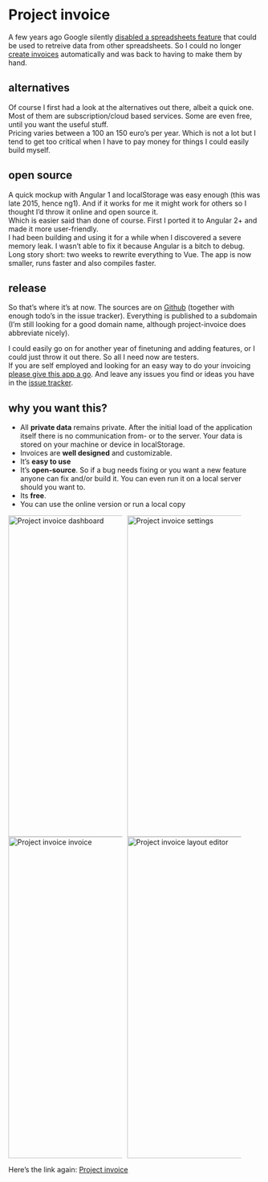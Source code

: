 <!--
  id: 2967
  date: 2018-03-03T01:00:14
  modified: 2018-03-07T20:18:23
  slug: project-invoice
  type: post
  excerpt: <p>A few years ago Google silently disabled a spreadsheets feature that could be used to retreive data from other spreadsheets. So I could no longer create invoices automatically and was back to having to make them by hand.</p>
  categories: code, CSS, HTML, Javascript, work, open source
  tags: Angular, accounting, invoicing, Vue
  metaKeyword: invoice
  metaDescription: An invoice application that keeps your data private by simply not storing it in the cloud.
  inCv: 
  inPortfolio: 
  dateFrom: 
  dateTo: 
-->

# Project invoice

<p>A few years ago Google silently <a href="https://code.google.com/p/google-apps-script-issues/issues/detail?id=5174">disabled a spreadsheets feature</a> that could be used to retreive data from other spreadsheets. So I could no longer <a href="http://ronvalstar.nl/using-google-spreadsheets-for-invoicing">create invoices</a> automatically and was back to having to make them by hand.</p>
<p><!--more--></p>
<h2>alternatives</h2>
<p>Of course I first had a look at the alternatives out there, albeit a quick one. Most of them are subscription/cloud based services. Some are even free, until you want the useful stuff.<br />
Pricing varies between a 100 an 150 euro’s per year. Which is not a lot but I tend to get too critical when I have to pay money for things I could easily build myself.</p>
<h2>open source</h2>
<p>A quick mockup with Angular 1 and localStorage was easy enough (this was late 2015, hence ng1). And if it works for me it might work for others so I thought I’d throw it online and open source it.<br />
Which is easier said than done of course. First I ported it to Angular 2+ and made it more user-friendly.<br />
I had been building and using it for a while when I discovered a severe memory leak. I wasn’t able to fix it because Angular is a bitch to debug. Long story short: two weeks to rewrite everything to Vue. The app is now smaller, runs faster and also compiles faster.</p>
<h2>release</h2>
<p>So that’s where it’s at now. The sources are on <a href="https://github.com/Sjeiti/project-invoice">Github</a> (together with enough todo’s in the issue tracker). Everything is published to a subdomain (I&#8217;m still looking for a good domain name, although project-invoice does abbreviate nicely). </p>
<p>I could easily go on for another year of finetuning and adding features, or I could just throw it out there. So all I need now are testers.<br />
If you are self employed and looking for an easy way to do your invoicing <a href="https://projectinvoice.nl" rel="noopener" target="_blank">please give this app a go</a>. And leave any issues you find or ideas you have in the <a href="https://github.com/Sjeiti/project-invoice/issues">issue tracker</a>.</p>
<h2>why you want this?</h2>
<ul>
<li>All <strong>private data</strong> remains private. After the initial load of the application itself there is no communication from- or to the server. Your data is stored on your machine or device in localStorage.</li>
<li>Invoices are <strong>well designed</strong> and customizable.</li>
<li>It’s <strong>easy to use</strong></li>
<li>It’s <strong>open-source</strong>. So if a bug needs fixing or you want a new feature  anyone can fix and/or build it. You can even run it on a local server should you want to.</li>
<li>Its <strong>free</strong>.</li>
<li>You can use the online version or run a local copy</li>
</ul>
<p><img src="https://res.cloudinary.com/dn1rmdjs5/image/upload/v1566568756/rv/Screenshot_2018-03-02-21-24-19.png" alt="Project invoice dashboard" width="360" height="640" class="alignnone size-full wp-image-3392" style="max-width: 45%;padding-right: 10px;" srcset="https://ronvalstar.nlhttps://res.cloudinary.com/dn1rmdjs5/image/upload/v1566568756/rv/Screenshot_2018-03-02-21-24-19.png 720w, https://ronvalstar.nlhttps://res.cloudinary.com/dn1rmdjs5/image/upload/v1566568756/rv/Screenshot_2018-03-02-21-24-19-169x300.png 169w, https://ronvalstar.nlhttps://res.cloudinary.com/dn1rmdjs5/image/upload/v1566568756/rv/Screenshot_2018-03-02-21-24-19-576x1024.png 576w" sizes="(max-width: 360px) 100vw, 360px" /><img src="https://res.cloudinary.com/dn1rmdjs5/image/upload/v1566568756/rv/Screenshot_2018-03-02-21-25-31.png" alt="Project invoice settings" width="360" height="640" class="alignnone size-full wp-image-3389" style="max-width: 45%;" srcset="https://ronvalstar.nlhttps://res.cloudinary.com/dn1rmdjs5/image/upload/v1566568756/rv/Screenshot_2018-03-02-21-25-31.png 720w, https://ronvalstar.nlhttps://res.cloudinary.com/dn1rmdjs5/image/upload/v1566568756/rv/Screenshot_2018-03-02-21-25-31-169x300.png 169w, https://ronvalstar.nlhttps://res.cloudinary.com/dn1rmdjs5/image/upload/v1566568756/rv/Screenshot_2018-03-02-21-25-31-576x1024.png 576w" sizes="(max-width: 360px) 100vw, 360px" /><img src="https://res.cloudinary.com/dn1rmdjs5/image/upload/v1566568756/rv/Screenshot_2018-03-02-21-30-49.png" alt="Project invoice invoice " width="360" height="640" class="alignnone size-full wp-image-3390" style="max-width: 45%;padding-right: 10px;" srcset="https://ronvalstar.nlhttps://res.cloudinary.com/dn1rmdjs5/image/upload/v1566568756/rv/Screenshot_2018-03-02-21-30-49.png 720w, https://ronvalstar.nlhttps://res.cloudinary.com/dn1rmdjs5/image/upload/v1566568756/rv/Screenshot_2018-03-02-21-30-49-169x300.png 169w, https://ronvalstar.nlhttps://res.cloudinary.com/dn1rmdjs5/image/upload/v1566568756/rv/Screenshot_2018-03-02-21-30-49-576x1024.png 576w" sizes="(max-width: 360px) 100vw, 360px" /><img src="https://res.cloudinary.com/dn1rmdjs5/image/upload/v1566568756/rv/Screenshot_2018-03-02-21-27-17.png" alt="Project invoice layout editor " width="360" height="640" class="alignnone size-full wp-image-3391" style="max-width: 45%;" srcset="https://ronvalstar.nlhttps://res.cloudinary.com/dn1rmdjs5/image/upload/v1566568756/rv/Screenshot_2018-03-02-21-27-17.png 720w, https://ronvalstar.nlhttps://res.cloudinary.com/dn1rmdjs5/image/upload/v1566568756/rv/Screenshot_2018-03-02-21-27-17-169x300.png 169w, https://ronvalstar.nlhttps://res.cloudinary.com/dn1rmdjs5/image/upload/v1566568756/rv/Screenshot_2018-03-02-21-27-17-576x1024.png 576w" sizes="(max-width: 360px) 100vw, 360px" /></p>
<p>Here&#8217;s the link again: <a href="https://projectinvoice.nl" rel="noopener" target="_blank">Project invoice</a></p>